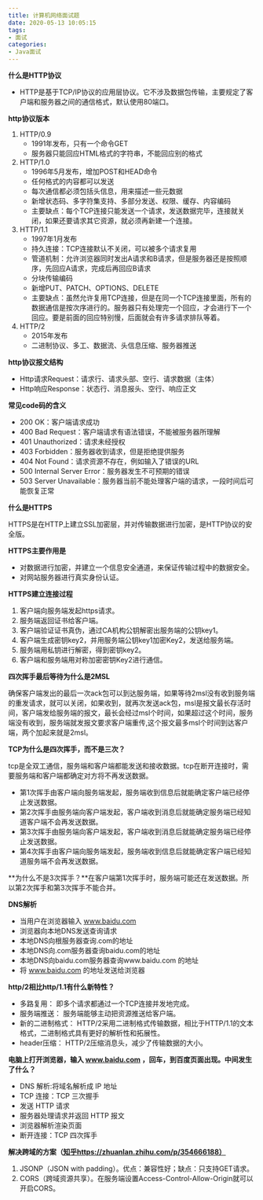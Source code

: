 ```yaml
---
title: 计算机网络面试题
date: 2020-05-13 10:05:15
tags:
- 面试
categories:
- Java面试
---
```


**什么是HTTP协议**
   + HTTP是基于TCP/IP协议的应用层协议。它不涉及数据包传输，主要规定了客户端和服务器之间的通信格式，默认使用80端口。

**http协议版本**
   1. HTTP/0.9
      + 1991年发布，只有一个命令GET
      + 服务器只能回应HTML格式的字符串，不能回应别的格式
   2. HTTP/1.0
      + 1996年5月发布，增加POST和HEAD命令
      + 任何格式的内容都可以发送
      + 每次通信都必须包括头信息，用来描述一些元数据
      + 新增状态码、多字符集支持、多部分发送、权限、缓存、内容编码
      + 主要缺点：每个TCP连接只能发送一个请求，发送数据完毕，连接就关闭，如果还要请求其它资源，就必须再新建一个连接。
   3. HTTP/1.1
      + 1997年1月发布
      + 持久连接：TCP连接默认不关闭，可以被多个请求复用
      + 管道机制：允许浏览器同时发出A请求和B请求，但是服务器还是按照顺序，先回应A请求，完成后再回应B请求
      + 分块传输编码
      + 新增PUT、PATCH、OPTIONS、DELETE
      + 主要缺点：虽然允许复用TCP连接，但是在同一个TCP连接里面，所有的数据通信是按次序进行的。服务器只有处理完一个回应，才会进行下一个回应。要是前面的回应特别慢，后面就会有许多请求排队等着。
   4. HTTP/2
      + 2015年发布
      + 二进制协议、多工、数据流、头信息压缩、服务器推送  

**http协议报文结构**
   + Http请求Request：请求行、请求头部、空行、请求数据（主体）
   + Http响应Response：状态行、消息报头、空行、响应正文

**常见code码的含义**
   + 200 OK：客户端请求成功
   + 400 Bad Request：客户端请求有语法错误，不能被服务器所理解
   + 401 Unauthorized：请求未经授权
   + 403 Forbidden：服务器收到请求，但是拒绝提供服务
   + 404 Not Found：请求资源不存在，例如输入了错误的URL
   + 500 Internal Server Error：服务器发生不可预期的错误
   + 503 Server Unavailable：服务器当前不能处理客户端的请求，一段时间后可能恢复正常

**什么是HTTPS**

HTTPS是在HTTP上建立SSL加密层，并对传输数据进行加密，是HTTP协议的安全版。

**HTTPS主要作用是**

+ 对数据进行加密，并建立一个信息安全通道，来保证传输过程中的数据安全。
+ 对网站服务器进行真实身份认证。

**HTTPS建立连接过程**

1. 客户端向服务端发起https请求。
2. 服务端返回证书给客户端。
3. 客户端验证证书真伪，通过CA机构公钥解密出服务端的公钥key1。
4. 客户端生成密钥key2，并用服务端公钥key1加密Key2，发送给服务端。
5. 服务端用私钥进行解密，得到密钥key2。
6. 客户端和服务端用对称加密密钥Key2进行通信。

**四次挥手最后等待为什么是2MSL**

确保客户端发出的最后一次ack包可以到达服务端，如果等待2msl没有收到服务端的重发请求，就可以关闭，如果收到，就再次发送ack包，msl是报文最长存活时间，客户端发给服务端的报文，最长会经过msl个时间，如果超过这个时间，服务端没有收到，服务端就发报文要求客户端重传,这个报文最多msl个时间到达客户端，两个加起来就是2msl。

**TCP为什么是四次挥手，而不是三次？**

tcp是全双工通信，服务端和客户端都能发送和接收数据。tcp在断开连接时，需要服务端和客户端都确定对方将不再发送数据。

+ 第1次挥手由客户端向服务端发起，服务端收到信息后就能确定客户端已经停止发送数据。
+ 第2次挥手由服务端向客户端发起，客户端收到消息后就能确定服务端已经知道客户端不会再发送数据。
+ 第3次挥手由服务端向客户端发起，客户端收到消息后就能确定服务端已经停止发送数据。
+ 第4次挥手由客户端向服务端发起，服务端收到信息后就能确定客户端已经知道服务端不会再发送数据。

**为什么不是3次挥手？**在客户端第1次挥手时，服务端可能还在发送数据。所以第2次挥手和第3次挥手不能合并。

**DNS解析**

+ 当用户在浏览器输入 www.baidu.com
+ 浏览器向本地DNS发送查询请求
+ 本地DNS向根服务器查询.com的地址
+ 本地DNS向.com服务器查询baidu.com的地址
+ 本地DNS向baidu.com服务器查询www.baidu.com 的地址
+ 将 www.baidu.com 的地址发送给浏览器

**http/2相比http/1.1有什么新特性？**

+ 多路复用： 即多个请求都通过一个TCP连接并发地完成。
+ 服务端推送： 服务端能够主动把资源推送给客户端。
+ 新的二进制格式： HTTP/2采用二进制格式传输数据，相比于HTTP/1.1的文本格式，二进制格式具有更好的解析性和拓展性。
+ header压缩： HTTP/2压缩消息头，减少了传输数据的大小。

**电脑上打开浏览器，输入 www.baidu.com ，回车，到百度页面出现。中间发生了什么？**

+ DNS 解析:将域名解析成 IP 地址
+ TCP 连接：TCP 三次握手
+ 发送 HTTP 请求
+ 服务器处理请求并返回 HTTP 报文
+ 浏览器解析渲染页面
+ 断开连接：TCP 四次挥手

**解决跨域的方案（[知乎]()https://zhuanlan.zhihu.com/p/354666188）**

1. JSONP（JSON with padding）。优点：兼容性好；缺点：只支持GET请求。
2. CORS（跨域资源共享）。在服务端设置Access-Control-Allow-Origin就可以开启CORS。